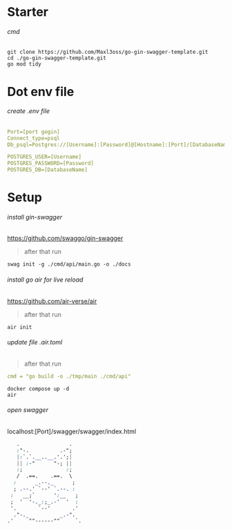 # Starter

###### cmd
``` shell
git clone https://github.com/Maxl3oss/go-gin-swagger-template.git
cd ./go-gin-swagger-template.git
go mod tidy
```

# Dot env file
###### create .env file

```yaml
Port=[port gogin]
Connect_type=psql
Db_psql=Postgres://[Username]:[Password]@[Hostname]:[Port]/[DatabaseName]?Sslmode=Disable

POSTGRES_USER=[Username]
POSTGRES_PASSWORD=[Password]
POSTGRES_DB=[DatabaseName]
```

# Setup
###### install gin-swagger
https://github.com/swaggo/gin-swagger
> after that  run
```shell
swag init -g ./cmd/api/main.go -o ./docs
```

###### install go air for live reload
https://github.com/air-verse/air
>after that run
```shell
air init
```

###### update file .air.toml
> after that run
```yaml
cmd = "go build -o ./tmp/main ./cmd/api"
```
```shell
docker compose up -d
air
```

###### open swagger
localhost:[Port]/swagger/swagger/index.html


```css
   .                .
   :"-.          .-";
   |:`.`.__..__.'.';|
   || :-"      "-; ||
   :;              :;
   /  .==.    .==.  \
  :      _.--._      ;
  ; .--.' `--' `.--. :
 :   __;`      ':__   ;
 ;  '  '-._:;_.-'  '  :
 '.       `--'       .'
  ."-._          _.-".
.'     ""------""     `.
```
